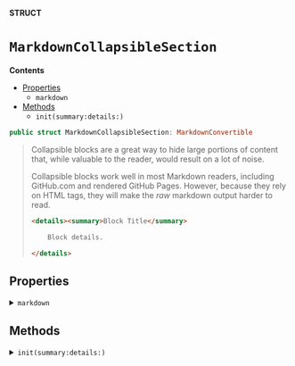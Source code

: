**STRUCT**

# `MarkdownCollapsibleSection`

**Contents**

- [Properties](#properties)
  - `markdown`
- [Methods](#methods)
  - `init(summary:details:)`

```swift
public struct MarkdownCollapsibleSection: MarkdownConvertible
```

> Collapsible blocks are a great way to hide large portions of content
> that, while valuable to the reader, would result on a lot of noise.
>
> Collapsible blocks work well in most Markdown readers, including
> GitHub.com and rendered GitHub Pages. However, because they rely on
> HTML tags, they will make the _raw_ markdown output harder to read.
>
> ```html
> <details><summary>Block Title</summary>
>
>     Block details.
>
> </details>
> ```

## Properties
<details><summary markdown="span"><code>markdown</code></summary>

```swift
public var markdown: String
```

> Generated Markdown output

</details>

## Methods
<details><summary markdown="span"><code>init(summary:details:)</code></summary>

```swift
public init(summary: String, details: MarkdownConvertible)
```

> MarkdownCollapsibleSection initializer
>
> - Parameters:
>   - summary: Plain text or HTML string containing the block title.
>   - details: Markdown convertible elements to include in the collapsible block.

#### Parameters

| Name | Description |
| ---- | ----------- |
| summary | Plain text or HTML string containing the block title. |
| details | Markdown convertible elements to include in the collapsible block. |

</details>
